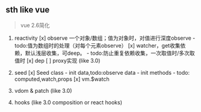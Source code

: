 ## sth like vue
> vue 2.6简化

1. reactivity
    [x] observe 一个对象/数组；值为对象时，对值进行深度observe
        - todo:值为数组时的处理（对每个元素observe）
    [x] watcher，get收集依赖，默认浅层收集，可deep。
        - todo:防止重复依赖收集，一次取值时/多次取值时
    [x] dep
    [ ] proxy实现 (like 3.0)

2. seed
    [x] Seed class
        - init data,todo:observe data
        - init methods
        - todo: computed,watch,props
    [x] vm.$watch

3. vdom & patch (like 3.0)

4. hooks (like 3.0 composition or react hooks)

